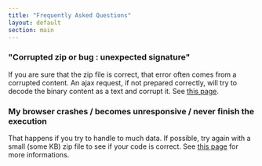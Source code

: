 ```yaml
---
title: "Frequently Asked Questions"
layout: default
section: main
---
```


### "Corrupted zip or bug : unexpected signature"

If you are sure that the zip file is correct, that error often comes from a
corrupted content. An ajax request, if not prepared correctly, will try to
decode the binary content as a text and corrupt it. See
[this page]({{site.baseurl}}/documentation/howto/read_zip.html).

### My browser crashes / becomes unresponsive / never finish the execution

That happens if you try to handle to much data. If possible, try again with a
small (some KB) zip file to see if your code is correct. See
[this page]({{site.baseurl}}/documentation/limitations.html) for more
informations.
